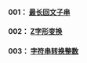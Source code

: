 #### 001： <a href="001_最长回文子串">最长回文子串</a>

#### 002： <a href="002_Z字形变换">Z字形变换</a>

#### 003： <a href="003_字符串转换整数">字符串转换整数</a>